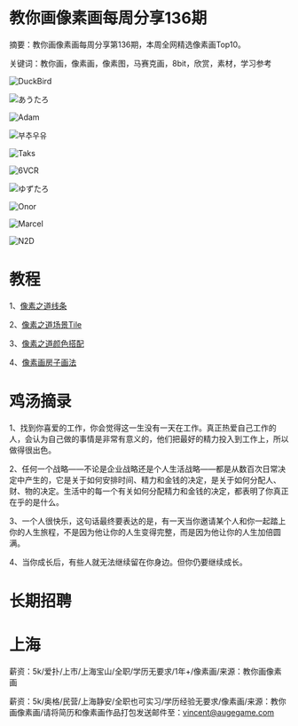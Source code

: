 # 教你画像素画每周分享136期

摘要：教你画像素画每周分享第136期，本周全网精选像素画Top10。

关键词：教你画，像素画，像素图，马赛克画，8bit，欣赏，素材，学习参考

![DuckBird](https://files.mdnice.com/user/10493/e451840d-f649-4b58-a7c1-0aa4e6cc6016.png)

![あうたろ](https://files.mdnice.com/user/10493/2a2b3315-fd5b-4319-864c-65f21fd1356d.jpeg)

![Adam](https://files.mdnice.com/user/10493/a04a4133-2f24-44c4-b149-af571b7d8439.png)

![부추우유](https://files.mdnice.com/user/10493/196c3dba-0931-4a4a-9033-88e084a561f6.png)

![Taks](https://files.mdnice.com/user/10493/163f7cb9-b8bd-4367-8201-d93bbd501385.png)

![6VCR](https://files.mdnice.com/user/10493/d48c1cad-970b-4557-9dbd-f8a63482c6c2.png)

![ゆずたろ](https://files.mdnice.com/user/10493/1f640260-1292-47be-8691-7f1db4124121.jpeg)

![Onor](https://files.mdnice.com/user/10493/ab1d174a-01c2-4fe0-b049-f31c790a961f.png)

![Marcel](https://files.mdnice.com/user/10493/11c59632-332b-4c33-83d3-561831000e4b.jpeg)

![N2D](https://files.mdnice.com/user/10493/fa1486c8-273c-4865-8ef9-81339317eed0.png)


# 教程

1、[像素之道线条](https://mp.weixin.qq.com/s/C54MAjiA_Antb688YIQ4dw)

2、[像素之道场景Tile](https://mp.weixin.qq.com/s/KMIbH_ZCdY8n-7jZis2jSg)

3、[像素之道颜色搭配](https://mp.weixin.qq.com/s/NIpzNFfR0VhA5Hq-PTS6QQ)

4、[像素画房子画法](https://mp.weixin.qq.com/s/n7k4zgXgGiq7LEQUidNHQg)

# 鸡汤摘录

1、找到你喜爱的工作，你会觉得这一生没有一天在工作。真正热爱自己工作的人，会认为自己做的事情是非常有意义的，他们把最好的精力投入到工作上，所以做得很出色。

2、任何一个战略——不论是企业战略还是个人生活战略——都是从数百次日常决定中产生的，它是关于如何安排时间、精力和金钱的决定，是关于如何分配人、财、物的决定。生活中的每一个有关如何分配精力和金钱的决定，都表明了你真正在乎的是什么。

3、一个人很快乐，这句话最终要表达的是，有一天当你邀请某个人和你一起踏上你的人生旅程，不是因为他让你的人生变得完整，而是因为他让你的人生加倍圆满。

4、当你成长后，有些人就无法继续留在你身边。但你仍要继续成长。

# 长期招聘

# 上海

薪资：5k/爱扑/上市/上海宝山/全职/学历无要求/1年+/像素画/来源：教你画像素画

薪资：5k/奥格/民营/上海静安/全职也可实习/学历经验无要求/像素画/来源：教你画像素画/请将简历和像素画作品打包发送邮件至：vincent@augegame.com


